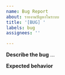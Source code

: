 ```yaml
---
name: Bug Report
about: รายงานปัญหาในระบบ
title: '[BUG] '
labels: bug
assignees: ''

---
```


**Describe the bug**
...

**Expected behavior**
